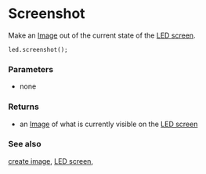 # Screenshot

Make an [Image](/reference/images/image) out of the current state of the [LED screen](/device/screen).

```sig
led.screenshot();
```

### Parameters

* none

### Returns

* an [Image](/reference/images/image) of what is currently visible on the [LED screen](/device/screen)

### See also

[create image](/reference/images/create-image), [LED screen](/device/screen),